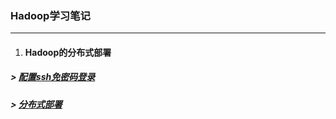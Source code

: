 ### Hadoop学习笔记

---

1. #### Hadoop的分布式部署

#####            &gt; [配置ssh免密码登录](#配置ssh免密码登录)

#####            &gt; [分布式部署](/Hadoop/分布式部署.md)



